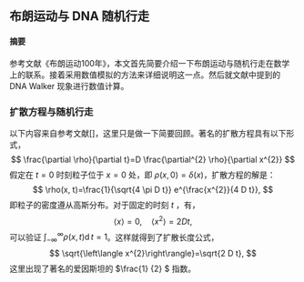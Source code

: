## 布朗运动与 DNA 随机行走

#### 摘要

参考文献《布朗运动100年》，本文首先简要介绍一下布朗运动与随机行走在数学上的联系。接着采用数值模拟的方法来详细说明这一点。然后就文献中提到的 DNA Walker 现象进行数值计算。

### 扩散方程与随机行走

以下内容来自参考文献[]，这里只是做一下简要回顾。著名的扩散方程具有以下形式，
$$
\frac{\partial \rho}{\partial t}=D \frac{\partial^{2} \rho}{\partial x^{2}}
$$
假定在 $t =0$ 时刻粒子位于 $x =0$ 处，即 $\rho(x , 0) = \delta ( x )$，扩散方程的解是：
$$
\rho(x, t)=\frac{1}{\sqrt{4 \pi D t}} e^{\frac{x^{2}}{4 D t}},
$$
即粒子的密度遵从高斯分布。对于固定的时刻 $t$ ，有，
$$
\langle x\rangle= 0, \quad\left\langle x^{2}\right\rangle= 2 D t,
$$
可以验证 $\displaystyle{\int_{-\infty}^{\infty}\rho(x,t) \mathrm{d}\,t=1}$。这样就得到了扩散长度公式，
$$
\sqrt{\left\langle x^{2}\right\rangle}=\sqrt{2 D t},
$$
这里出现了著名的爱因斯坦的 $\frac{1} {2} $ 指数。